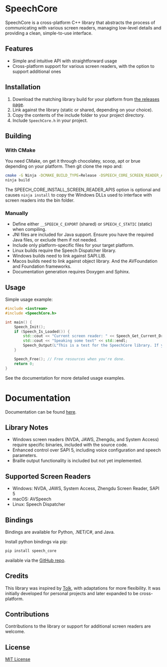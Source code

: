 # SpeechCore

SpeechCore is a cross-platform C++ library that abstracts the process of communicating with various screen readers, managing low-level details and providing a clean, simple-to-use interface.

## Features

* Simple and intuitive API with straightforward usage
* Cross-platform support for various screen readers, with the option to support additional ones

## Installation

1. Download the matching library build for your platform from [the releases page](https://github.com/still-standing88/SpeechCore/releases).
2. Link against the library (static or shared, depending on your choice).
3. Copy the contents of the include folder to your project directory.
4. Include `SpeechCore.h` in your project.

## Building
### With CMake
You need CMake, on get it through chocolatey, scoop, apt or brue depending on your platform. Then git clone the repo and:
```bash
cmake -G Ninja -DCMAKE_BUILD_TYPE=Release -DSPEECH_CORE_SCREEN_READER_APIS=ON ..
ninja build
```
The SPEECH_CORE_INSTALL_SCREEN_READER_APIS option is optional and causes `ninja install` to copy the Windows DLLs used to interface with screen readers into the bin folder.
### Manually
* Define either `__SPEECH_C_EXPORT` (shared) or `SPEECH_C_STATIC` (static) when compiling.
* JNI files are included for Java support. Ensure you have the required Java files, or exclude them if not needed.
* Include only platform-specific files for your target platform.
* Linux builds require the Speech Dispatcher library.
* Windows builds need to link against SAPI.LIB.
* Macos builds need to link against object library. And the AVFoundation and Foundation frameworks.
* Documentation generation requires Doxygen and Sphinx.

## Usage

Simple usage example:

```cpp
#include <iostream>
#include <SpeechCore.h>

int main() {
    Speech_Init();
    if (Speech_Is_Loaded()) {
        std::cout << "Current screen reader: " << Speech_Get_Current_Driver() << std::endl;
        std::cout << "Speaking some text" << std::endl;
        Speech_Output(L"This is a test for the SpeechCore library. If you're hearing this, it indicates the library is functioning properly.");
    }

    Speech_Free(); // Free resources when you're done.
    return 0;
}
```

See the documentation for more detailed usage examples.


# Documentation

Documentation can be found [here](https://still-standing88.github.io/SpeechCoreDocs/).

## Library Notes

* Windows screen readers (NVDA, JAWS, Zhengdu, and System Access) require specific binaries, included with the source code.
* Enhanced control over SAPI 5, including voice configuration and speech parameters.
* Braille output functionality is included but not yet implemented.

## Supported Screen Readers

* Windows: NVDA, JAWS, System Access, Zhengdu Screen Reader, SAPI 5
* macOS: AVSpeech
* Linux: Speech Dispatcher

## Bindings

Bindings are available for Python, .NET/C#, and Java.

Install python bindings via pip:
```bash
pip install speech_core
```
available  via the [GitHub repo](https://github.com/still-standing88/Py-SpeechCore).


## Credits

This library was inspired by [Tolk](https://github.com/dkager/tolk/), with adaptations for more flexibility. It was initially developed for personal projects and later expanded to be cross-platform.

## Contributions

Contributions to the library or support for additional screen readers are welcome.

## License

[MIT License](LICENSE)
